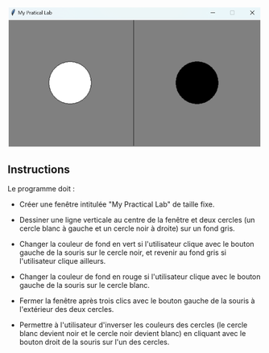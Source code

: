 <div align="center" markdown>
   <img src="images\Screen of result.png" width="500">
</div>

## Instructions 

Le programme doit :

- Créer une fenêtre intitulée "My Practical Lab" de taille fixe.

- Dessiner une ligne verticale au centre de la fenêtre et deux cercles (un cercle blanc à gauche et un cercle noir à droite) sur un fond gris.

- Changer la couleur de fond en vert si l'utilisateur clique avec le bouton gauche de la souris sur le cercle noir, et revenir au fond gris si l'utilisateur clique ailleurs.

- Changer la couleur de fond en rouge si l'utilisateur clique avec le bouton gauche de la souris sur le cercle blanc.

- Fermer la fenêtre après trois clics avec le bouton gauche de la souris à l'extérieur des deux cercles.

- Permettre à l'utilisateur d'inverser les couleurs des cercles (le cercle blanc devient noir et le cercle noir devient blanc) en cliquant avec le bouton droit de la souris sur l'un des cercles.
